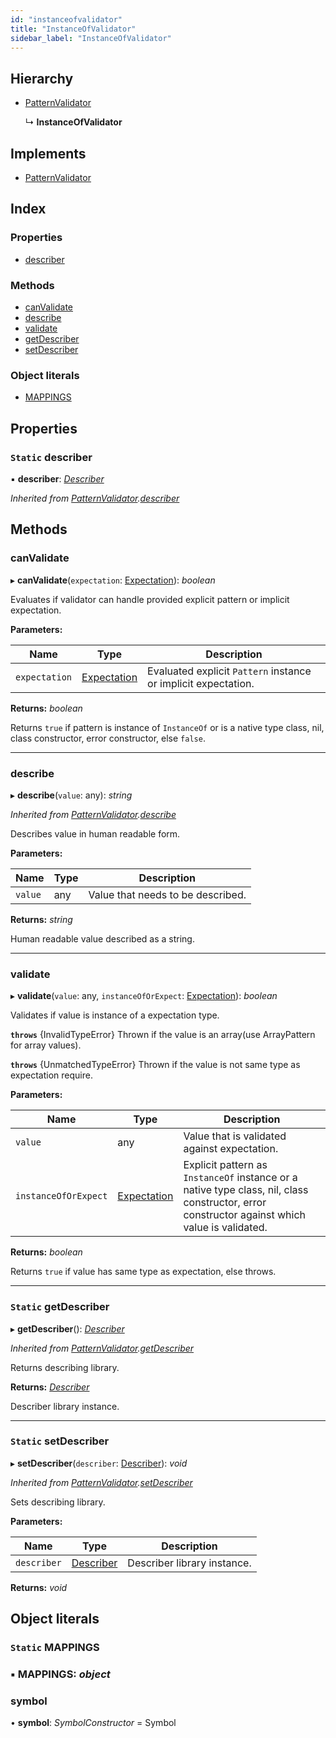 ```yaml
---
id: "instanceofvalidator"
title: "InstanceOfValidator"
sidebar_label: "InstanceOfValidator"
---
```


## Hierarchy

* [PatternValidator](patternvalidator.md)

  ↳ **InstanceOfValidator**

## Implements

* [PatternValidator](../interfaces/types.patternvalidator.md)

## Index

### Properties

* [describer](instanceofvalidator.md#static-describer)

### Methods

* [canValidate](instanceofvalidator.md#canvalidate)
* [describe](instanceofvalidator.md#describe)
* [validate](instanceofvalidator.md#validate)
* [getDescriber](instanceofvalidator.md#static-getdescriber)
* [setDescriber](instanceofvalidator.md#static-setdescriber)

### Object literals

* [MAPPINGS](instanceofvalidator.md#static-mappings)

## Properties

### `Static` describer

▪ **describer**: *[Describer](../interfaces/types.describer.md)*

*Inherited from [PatternValidator](patternvalidator.md).[describer](patternvalidator.md#static-describer)*

## Methods

###  canValidate

▸ **canValidate**(`expectation`: [Expectation](../modules/types.md#expectation)): *boolean*

Evaluates if validator can handle provided explicit pattern or implicit expectation.

**Parameters:**

Name | Type | Description |
------ | ------ | ------ |
`expectation` | [Expectation](../modules/types.md#expectation) | Evaluated explicit `Pattern` instance or implicit expectation. |

**Returns:** *boolean*

Returns `true` if pattern is instance of `InstanceOf` or is a native type class, nil, class constructor, error constructor, else `false`.

___

###  describe

▸ **describe**(`value`: any): *string*

*Inherited from [PatternValidator](patternvalidator.md).[describe](patternvalidator.md#describe)*

Describes value in human readable form.

**Parameters:**

Name | Type | Description |
------ | ------ | ------ |
`value` | any | Value that needs to be described. |

**Returns:** *string*

Human readable value described as a string.

___

###  validate

▸ **validate**(`value`: any, `instanceOfOrExpect`: [Expectation](../modules/types.md#expectation)): *boolean*

Validates if value is instance of a expectation type.

**`throws`** {InvalidTypeError}
Thrown if the value is an array(use ArrayPattern for array values).

**`throws`** {UnmatchedTypeError}
Thrown if the value is not same type as expectation require.

**Parameters:**

Name | Type | Description |
------ | ------ | ------ |
`value` | any | Value that is validated against expectation. |
`instanceOfOrExpect` | [Expectation](../modules/types.md#expectation) | Explicit pattern as `InstanceOf` instance or a native type class, nil, class constructor, error constructor against which value is validated. |

**Returns:** *boolean*

Returns `true` if value has same type as expectation, else throws.

___

### `Static` getDescriber

▸ **getDescriber**(): *[Describer](../interfaces/types.describer.md)*

*Inherited from [PatternValidator](patternvalidator.md).[getDescriber](patternvalidator.md#static-getdescriber)*

Returns describing library.

**Returns:** *[Describer](../interfaces/types.describer.md)*

Describer library instance.

___

### `Static` setDescriber

▸ **setDescriber**(`describer`: [Describer](../interfaces/types.describer.md)): *void*

*Inherited from [PatternValidator](patternvalidator.md).[setDescriber](patternvalidator.md#static-setdescriber)*

Sets describing library.

**Parameters:**

Name | Type | Description |
------ | ------ | ------ |
`describer` | [Describer](../interfaces/types.describer.md) | Describer library instance.  |

**Returns:** *void*

## Object literals

### `Static` MAPPINGS

### ▪ **MAPPINGS**: *object*

###  symbol

• **symbol**: *SymbolConstructor* = Symbol
